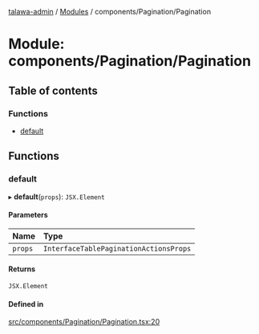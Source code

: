 [talawa-admin](../README.md) / [Modules](../modules.md) / components/Pagination/Pagination

# Module: components/Pagination/Pagination

## Table of contents

### Functions

- [default](components_Pagination_Pagination.md#default)

## Functions

### default

▸ **default**(`props`): `JSX.Element`

#### Parameters

| Name | Type |
| :------ | :------ |
| `props` | `InterfaceTablePaginationActionsProps` |

#### Returns

`JSX.Element`

#### Defined in

[src/components/Pagination/Pagination.tsx:20](https://github.com/krishna619/talawa-admin/blob/63d4450/src/components/Pagination/Pagination.tsx#L20)
